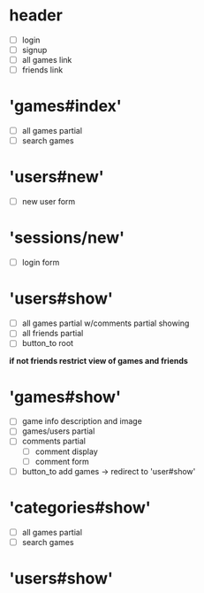 header
======

-	[ ] login
-	[ ] signup
-	[ ] all games link
-	[ ] friends link

'games#index'
=============

-	[ ] all games partial
-	[ ] search games

'users#new'
===========

-	[ ] new user form

'sessions/new'
==============

-	[ ] login form

'users#show'
============

-	[ ] all games partial w/comments partial showing
-	[ ] all friends partial
-	[ ] button_to root

**if not friends restrict view of games and friends**

'games#show'
============

-	[ ] game info description and image
-	[ ] games/users partial
-	[ ] comments partial
	-	[ ] comment display
	-	[ ] comment form
-	[ ] button_to add games -> redirect to 'user#show'

'categories#show'
=================

-	[ ] all games partial
-	[ ] search games

'users#show'
============
